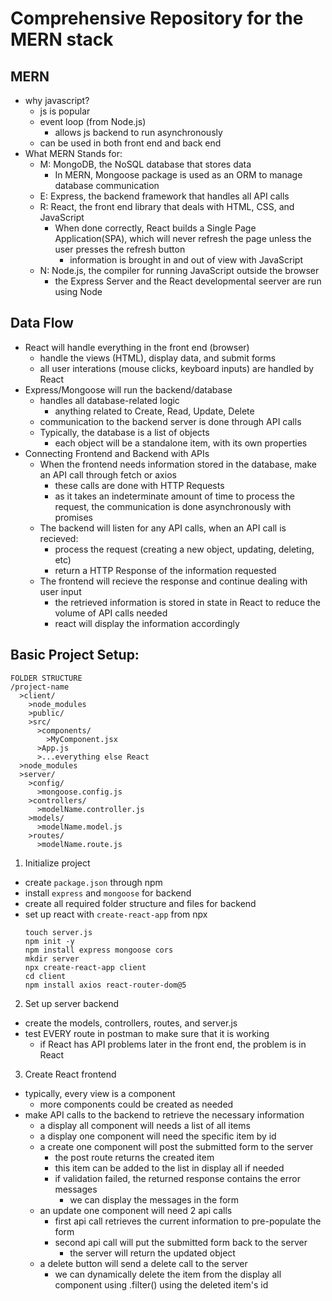 # Comprehensive Repository for the MERN stack
## MERN
- why javascript?
  - js is popular
  - event loop (from Node.js)
    - allows js backend to run asynchronously
  - can be used in both front end and back end
- What MERN Stands for:
  - M: MongoDB, the NoSQL database that stores data
    - In MERN, Mongoose package is used as an ORM to manage database communication
  - E: Express, the backend framework that handles all API calls
  - R: React, the front end library that deals with HTML, CSS, and JavaScript
    - When done correctly, React builds a Single Page Application(SPA), which will never refresh the page unless the user presses the refresh button
      - information is brought in and out of view with JavaScript
  - N: Node.js, the compiler for running JavaScript outside the browser
    - the Express Server and the React developmental seerver are run using Node

## Data Flow
- React will handle everything in the front end (browser)
  - handle the views (HTML), display data, and submit forms
  - all user interations (mouse clicks, keyboard inputs) are handled by React
- Express/Mongoose will run the backend/database
  - handles all database-related logic
    - anything related to Create, Read, Update, Delete
  - communication to the backend server is done through API calls
  - Typically, the database is a list of objects
    - each object will be a standalone item, with its own properties
- Connecting Frontend and Backend with APIs
  - When the frontend needs information stored in the database, make an API call through fetch or axios
    - these calls are done with HTTP Requests
    - as it takes an indeterminate amount of time to process the request, the communication is done asynchronously with promises
  - The backend will listen for any API calls, when an API call is recieved:
    - process the request (creating a new object, updating, deleting, etc)
    - return a HTTP Response of the information requested
  - The frontend will recieve the response and continue dealing with user input
    - the retrieved information is stored in state in React to reduce the volume of API calls needed
    - react will display the information accordingly

## Basic Project Setup:
```
FOLDER STRUCTURE
/project-name
  >client/
    >node_modules
    >public/
    >src/
      >components/
        >MyComponent.jsx
      >App.js
      >...everything else React
  >node_modules
  >server/
    >config/
      >mongoose.config.js
    >controllers/
      >modelName.controller.js
    >models/
      >modelName.model.js
    >routes/
      >modelName.route.js
```
1. Initialize project
  - create `package.json` through npm
  - install `express` and `mongoose` for backend
  - create all required folder structure and files for backend
  - set up react with `create-react-app` from npx
    ```
    touch server.js
    npm init -y
    npm install express mongoose cors
    mkdir server
    npx create-react-app client 
    cd client
    npm install axios react-router-dom@5
    ```
2. Set up server backend
  - create the models, controllers, routes, and server.js
  - test EVERY route in postman to make sure that it is working
    - if React has API problems later in the front end, the problem is in React
3. Create React frontend
  - typically, every view is a component
    - more components could be created as needed
  - make API calls to the backend to retrieve the necessary information
    - a display all component will needs a list of all items
    - a display one component will need the specific item by id
    - a create one component will post the submitted form to the server
      - the post route returns the created item
      - this item can be added to the list in display all if needed
      - if validation failed, the returned response contains the error messages
        - we can display the messages in the form
    - an update one component will need 2 api calls
      - first api call retrieves the current information to pre-populate the form
      - second api call will put the submitted form back to the server
        - the server will return the updated object
    - a delete button will send a delete call to the server
      - we can dynamically delete the item from the display all component using .filter() using the deleted item's id